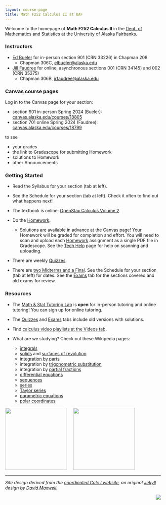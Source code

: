 ```yaml
---
layout: course-page
title: Math F252 Calculus II at UAF
---
```


Welcome to the homepage of **Math F252 Calculus II** in the [Dept. of Mathematics and Statistics](http://www.uaf.edu/dms/) at the [University of Alaska Fairbanks](http://www.uaf.edu/).

### Instructors

  * [Ed Bueler](https://bueler.github.io/) for in-person section 901 (CRN 33226) in Chapman 208
    * Chapman 306C, [elbueler@alaska.edu](mailto:elbueler@alaska.edu)
  * [Jill Faudree](https://jrfaudree.github.io/) for online, asynchronous sections 001 (CRN 34145) and 002 (CRN 35375)
    * Chapman 306B, [jrfaudree@alaska.edu](mailto:jrfaudree@alaska.edu)

### Canvas course pages

Log in to the Canvas page for your section:

  * section 901 in-person Spring 2024 (Bueler): [canvas.alaska.edu/courses/18805](https://canvas.alaska.edu/courses/18805)
  * section 701 online Spring 2024 (Faudree): [canvas.alaska.edu/courses/18799](https://canvas.alaska.edu/courses/18799)

to see

  * your grades
  * the link to Gradescope for submitting Homework
  * solutions to Homework
  * other Announcements

### Getting Started

* Read the Syllabus for your section (tab at left).

* See the Schedule for your section (tab at left).  Check it often to find out what happens next!

* The textbook is online: [OpenStax Calculus Volume 2](https://openstax.org/details/books/calculus-volume-2).

* Do the [Homework](homework.html).

  * Solutions are available in advance at the Canvas page!  Your Homework will be graded for completion and effort.  You will need to scan and upload each [Homework](homework.html) assignment as a single PDF file in Gradescope.  See the [Tech Help](techHelp.html) page for help on scanning and uploading.

* There are weekly [Quizzes](quizzes.html).

* There are [two Midterms and a Final](exams.html).  See the Schedule for your section (tab at left) for dates.  See the [Exams](exams.html) tab for the sections covered and old exams for review.

### Resources

* The [Math & Stat Tutoring Lab](https://www.uaf.edu/dms/mathlab/index.php) is **open** for in-person tutoring and online tutoring!  You can sign up for online tutoring.

* The [Quizzes](quizzes.html) and [Exams](exams.html) tabs include old versions with solutions.

* Find [calculus video playlists at the Videos tab](videos.html).

* What are we studying?  Check out these Wikipedia pages:
   * [integrals](https://en.wikipedia.org/wiki/Integral)
   * [solids](https://en.wikipedia.org/wiki/Solid_of_revolution) and [surfaces of revolution](https://en.wikipedia.org/wiki/Surface_of_revolution)
   * [integration by parts](https://en.wikipedia.org/wiki/Integration_by_parts)
   * integration by [trigonometric substitution](https://en.wikipedia.org/wiki/Trigonometric_substitution)
   * integration by [partial fractions](https://en.wikipedia.org/wiki/Partial_fraction_decomposition)
   * [differential equations](https://en.wikipedia.org/wiki/Ordinary_differential_equation)
   * [sequences](https://en.wikipedia.org/wiki/Sequence)
   * [series](https://en.wikipedia.org/wiki/Series_(mathematics))
   * [Taylor series](https://en.wikipedia.org/wiki/Taylor_series)
   * [parametric equations](https://en.wikipedia.org/wiki/Parametric_equation)
   * [polar coordinates](https://en.wikipedia.org/wiki/Polar_coordinate_system)

[<img src="assets/images/solid.png" height="200">](https://en.wikipedia.org/wiki/Solid_of_revolution "solid of revolution") &nbsp; &nbsp; [<img src="assets/images/ln.gif" height="200">](https://en.wikipedia.org/wiki/Taylor_series "Taylor series of y=ln x")

---
_Site design derived from the [coordinated Calc I website](https://uaf-math251.github.io/), an original [Jekyll](https://jekyllrb.com/) design by [David Maxwell](https://damaxwell.github.io/)._

[<img src="assets/images/GitHub-Mark-32px.png" align="right">](https://github.com/uaf-math251/calc2 "github repository for this site")
